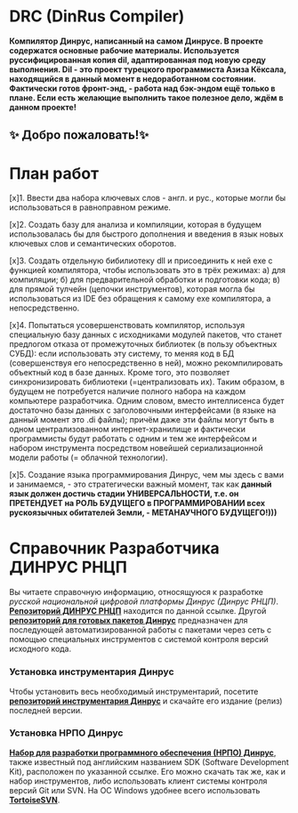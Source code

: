﻿# DRC (DinRus Compiler) 
 
__Компилятор Динрус, написанный на самом Динрусе.
В проекте содержатся основные рабочие материалы. 
Используется руссифицированная копия dil, адаптированная под новую среду выполнения. 
**Dil** - это проект турецкого программиста **Азиза Кёксала**,
находящийся в данный момент в недоработанном состоянии.
Фактически готов фронт-энд, - работа над бэк-эндом ещё только в плане.
Если есть желающие выполнить такое полезное дело, ждём в данном проекте!__
 
## :sparkles: **Добро пожаловать!**:sparkles:

# План работ

[x]1. Ввести два набора ключевых слов - англ. и рус., которые могли бы использоваться в равноправном режиме.

[x]2. Создать базу для анализа и компиляции, которая в будущем использовалась бы для быстрого дополнения и введения в язык новых ключевых слов и семантических оборотов.

[x]3. Создать отдельную бибилиотеку dll и присоединить к ней exe с функцией компилятора, чтобы использовать это в трёх режимах:
а) для компиляции;
б) для предварительной обработки и подготовки кода;
в) для прямой тулчейн (цепочки инструментов), которая могла бы использоваться из IDE без обращения к самому exe компилятора, а непосредственно.

[x]4. Попытаться усовершенствовать компилятор, используя специальную базу данных с исходниками модулей пакетов, что станет предлогом отказа от промежуточных библиотек (в пользу объектных СУБД): если использовать эту систему, то меняя код в БД (совершенствуя его непосредственно в ней), можно рекомпилировать объектный код в базе данных. Кроме того, это позволяет синхронизировать библиотеки (=централизовать их). Таким образом, в будущем не потребуется наличие полного набора на каждом компьютере разработчика. Одним словом, вместо интеллисенса будет достаточно базы данных с заголовочными интерфейсами (в языке на данный момент это .di файлы); причём даже эти файлы могут быть в одном централизованном интернет-хранилище и фактически программисты будут работать с одним и тем же интерфейсом и набором инструмента посредством новейшей сериализационной модели работы (= облачной технологии).

[x]5. Создание языка программирования Динрус, чем мы здесь с вами и занимаемся, - это стратегически важный момент, так как **данный язык должен достичь стадии УНИВЕРСАЛЬНОСТИ, т.е. он ПРЕТЕНДУЕТ на РОЛЬ БУДУЩЕГО в ПРОГРАММИРОВАНИИ всех рускоязычных обитателей Земли, - МЕТАНАУЧНОГО БУДУЩЕГО!)))**

# Справочник Разработчика ДИНРУС РНЦП

Вы читаете справочную информацию, относящуюся к разработке *русской национальной цифровой платформы Динрус (Динрус РНЦП)*. [**Репозиторий ДИНРУС РНЦП**](http://github.com/DinrusGroup) находится по данной ссылке. Другой [**репозиторий для готовых пакетов Динрус**](http://github.com/dinrus) предназначен для последующей автоматизированной работы с пакетами через сеть с помощью специальных инструментов с системой контроля версий исходного кода.

### Установка инcтрументария Динрус
Чтобы установить весь необходимый инструментарий, посетите [**репозиторий инструментария Динрус**](http://github.com/DinrusGroup/DinrusBin)  и скачайте его издание (релиз) последней версии. 

### Установка НРПО Динрус
[**Набор для разработки программного обеспечения (НРПО) Динрус**](http://github.com/DinrusGroup/Dinrus), также известный под английским названием SDK (Software Development Kit), расположен по указанной ссылке. Его можно скачать так же, как и набор инструментов, либо использовать клиент системы контроля версий Git или SVN. На ОС Windows удобнее всего использовать [**TortoiseSVN**](http://tortoisesvn.net).

